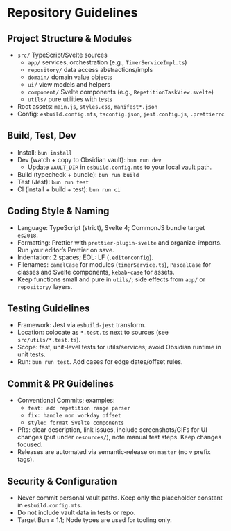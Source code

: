 # Repository Guidelines

## Project Structure & Modules
- `src/` TypeScript/Svelte sources
  - `app/` services, orchestration (e.g., `TimerServiceImpl.ts`)
  - `repository/` data access abstractions/impls
  - `domain/` domain value objects
  - `ui/` view models and helpers
  - `component/` Svelte components (e.g., `RepetitionTaskView.svelte`)
  - `utils/` pure utilities with tests
- Root assets: `main.js`, `styles.css`, `manifest*.json`
- Config: `esbuild.config.mts`, `tsconfig.json`, `jest.config.js`, `.prettierrc`

## Build, Test, Dev
- Install: `bun install`
- Dev (watch + copy to Obsidian vault): `bun run dev`
  - Update `VAULT_DIR` in `esbuild.config.mts` to your local vault path.
- Build (typecheck + bundle): `bun run build`
- Test (Jest): `bun run test`
- CI (install + build + test): `bun run ci`

## Coding Style & Naming
- Language: TypeScript (strict), Svelte 4; CommonJS bundle target `es2018`.
- Formatting: Prettier with `prettier-plugin-svelte` and organize-imports. Run your editor’s Prettier on save.
- Indentation: 2 spaces; EOL: LF (`.editorconfig`).
- Filenames: `camelCase` for modules (`timerService.ts`), `PascalCase` for classes and Svelte components, `kebab-case` for assets.
- Keep functions small and pure in `utils/`; side effects from `app/` or `repository/` layers.

## Testing Guidelines
- Framework: Jest via `esbuild-jest` transform.
- Location: colocate as `*.test.ts` next to sources (see `src/utils/*.test.ts`).
- Scope: fast, unit-level tests for utils/services; avoid Obsidian runtime in unit tests.
- Run: `bun run test`. Add cases for edge dates/offset rules.

## Commit & PR Guidelines
- Conventional Commits; examples:
  - `feat: add repetition range parser`
  - `fix: handle non workday offset`
  - `style: format Svelte components`
- PRs: clear description, link issues, include screenshots/GIFs for UI changes (put under `resources/`), note manual test steps. Keep changes focused.
- Releases are automated via semantic‑release on `master` (no `v` prefix tags).

## Security & Configuration
- Never commit personal vault paths. Keep only the placeholder constant in `esbuild.config.mts`.
- Do not include vault data in tests or repo. 
- Target Bun ≥ 1.1; Node types are used for tooling only.

